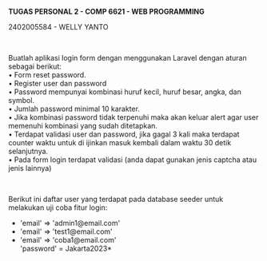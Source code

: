 <p><strong>TUGAS PERSONAL 2 - COMP 6621 - WEB PROGRAMMING </strong></p>
<p>2402005584 - WELLY YANTO</p>
<p>&nbsp;</p>
<p>Buatlah aplikasi login form dengan menggunakan Laravel dengan aturan sebagai berikut:<br />&bull; Form reset password.<br />&bull; Register user dan password<br />&bull; Password mempunyai kombinasi huruf kecil, huruf besar, angka, dan symbol.<br />&bull; Jumlah password minimal 10 karakter.<br />&bull; Jika kombinasi password tidak terpenuhi maka akan keluar alert agar user memenuhi kombinasi yang sudah ditetapkan.<br />&bull; Terdapat validasi user dan password, jika gagal 3 kali maka terdapat counter waktu untuk di ijinkan masuk kembali dalam waktu 30 detik selanjutnya.<br />&bull; Pada form login terdapat validasi (anda dapat gunakan jenis captcha atau jenis lainnya)</p>
<p>&nbsp;</p>
<p>Berikut ini daftar user yang terdapat pada database seeder untuk melakukan uji coba fitur login:</p>
<ul>
<li>'email' =&gt; 'admin1@email.com'</li>
<li>'email' =&gt; 'test1@email.com'</li>
<li>'email' =&gt; 'coba1@email.com'<br />'password' = Jakarta2023*<br /><br /><br /></li>
</ul>
<p>&nbsp;</p>
